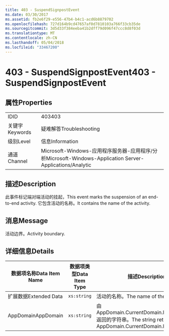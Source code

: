 ```yaml
---
title: 403 - SuspendSignpostEvent
ms.date: 03/30/2017
ms.assetid: fb2e6f29-e556-47b4-b4c1-acd6b8879702
ms.openlocfilehash: 727d164b9cd47657af0d7810103a766f33cb35de
ms.sourcegitcommit: 3d5d33f384eeba41b2dff79d096f47ccc8d8f03d
ms.translationtype: MT
ms.contentlocale: zh-CN
ms.lasthandoff: 05/04/2018
ms.locfileid: "33467200"
---
```

# <a name="403---suspendsignpostevent"></a><span data-ttu-id="68a4c-102">403 - SuspendSignpostEvent</span><span class="sxs-lookup"><span data-stu-id="68a4c-102">403 - SuspendSignpostEvent</span></span>
## <a name="properties"></a><span data-ttu-id="68a4c-103">属性</span><span class="sxs-lookup"><span data-stu-id="68a4c-103">Properties</span></span>  
  
|||  
|-|-|  
|<span data-ttu-id="68a4c-104">ID</span><span class="sxs-lookup"><span data-stu-id="68a4c-104">ID</span></span>|<span data-ttu-id="68a4c-105">403</span><span class="sxs-lookup"><span data-stu-id="68a4c-105">403</span></span>|  
|<span data-ttu-id="68a4c-106">关键字</span><span class="sxs-lookup"><span data-stu-id="68a4c-106">Keywords</span></span>|<span data-ttu-id="68a4c-107">疑难解答</span><span class="sxs-lookup"><span data-stu-id="68a4c-107">Troubleshooting</span></span>|  
|<span data-ttu-id="68a4c-108">级别</span><span class="sxs-lookup"><span data-stu-id="68a4c-108">Level</span></span>|<span data-ttu-id="68a4c-109">信息</span><span class="sxs-lookup"><span data-stu-id="68a4c-109">Information</span></span>|  
|<span data-ttu-id="68a4c-110">通道</span><span class="sxs-lookup"><span data-stu-id="68a4c-110">Channel</span></span>|<span data-ttu-id="68a4c-111">Microsoft-Windows-应用程序服务器-应用程序/分析</span><span class="sxs-lookup"><span data-stu-id="68a4c-111">Microsoft-Windows-Application Server-Applications/Analytic</span></span>|  
  
## <a name="description"></a><span data-ttu-id="68a4c-112">描述</span><span class="sxs-lookup"><span data-stu-id="68a4c-112">Description</span></span>  
 <span data-ttu-id="68a4c-113">此事件标记端对端活动的挂起，</span><span class="sxs-lookup"><span data-stu-id="68a4c-113">This event marks the suspension of an end-to-end activity.</span></span> <span data-ttu-id="68a4c-114">它包含活动的名称。</span><span class="sxs-lookup"><span data-stu-id="68a4c-114">It contains the name of the activity.</span></span>  
  
## <a name="message"></a><span data-ttu-id="68a4c-115">消息</span><span class="sxs-lookup"><span data-stu-id="68a4c-115">Message</span></span>  
 <span data-ttu-id="68a4c-116">活动边界。</span><span class="sxs-lookup"><span data-stu-id="68a4c-116">Activity boundary.</span></span>  
  
## <a name="details"></a><span data-ttu-id="68a4c-117">详细信息</span><span class="sxs-lookup"><span data-stu-id="68a4c-117">Details</span></span>  
  
|<span data-ttu-id="68a4c-118">数据项名称</span><span class="sxs-lookup"><span data-stu-id="68a4c-118">Data Item Name</span></span>|<span data-ttu-id="68a4c-119">数据项类型</span><span class="sxs-lookup"><span data-stu-id="68a4c-119">Data Item Type</span></span>|<span data-ttu-id="68a4c-120">描述</span><span class="sxs-lookup"><span data-stu-id="68a4c-120">Description</span></span>|  
|--------------------|--------------------|-----------------|  
|<span data-ttu-id="68a4c-121">扩展数据</span><span class="sxs-lookup"><span data-stu-id="68a4c-121">Extended Data</span></span>|`xs:string`|<span data-ttu-id="68a4c-122">活动的名称。</span><span class="sxs-lookup"><span data-stu-id="68a4c-122">The name of the activity.</span></span>|  
|<span data-ttu-id="68a4c-123">AppDomain</span><span class="sxs-lookup"><span data-stu-id="68a4c-123">AppDomain</span></span>|`xs:string`|<span data-ttu-id="68a4c-124">由 AppDomain.CurrentDomain.FriendlyName 返回的字符串。</span><span class="sxs-lookup"><span data-stu-id="68a4c-124">The string returned by AppDomain.CurrentDomain.FriendlyName.</span></span>|
